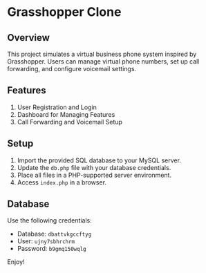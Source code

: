 # Grasshopper Clone

## Overview
This project simulates a virtual business phone system inspired by Grasshopper. Users can manage virtual phone numbers, set up call forwarding, and configure voicemail settings.

## Features
1. User Registration and Login
2. Dashboard for Managing Features
3. Call Forwarding and Voicemail Setup

## Setup
1. Import the provided SQL database to your MySQL server.
2. Update the `db.php` file with your database credentials.
3. Place all files in a PHP-supported server environment.
4. Access `index.php` in a browser.

## Database
Use the following credentials:
- Database: `dbattvkgccftyg`
- User: `ujny7sbhrchrm`
- Password: `b9gmq150wqlg`

Enjoy!
